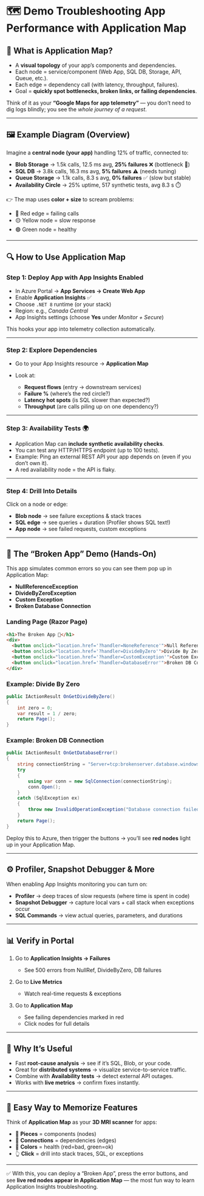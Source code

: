 # 🗺️ Demo Troubleshooting App Performance with Application Map

## 🌟 What is Application Map?

- A **visual topology** of your app’s components and dependencies.
- Each node = service/component (Web App, SQL DB, Storage, API, Queue, etc.).
- Each edge = dependency call (with latency, throughput, failures).
- Goal = **quickly spot bottlenecks, broken links, or failing dependencies**.

Think of it as your **“Google Maps for app telemetry”** — you don’t need to dig logs blindly; you see the _whole journey of a request_.

---

## 🖼️ Example Diagram (Overview)

Imagine a **central node (your app)** handling 12% of traffic, connected to:

- **Blob Storage** → 1.5k calls, 12.5 ms avg, **25% failures** ❌ (bottleneck 🚨)
- **SQL DB** → 3.8k calls, 16.3 ms avg, **5% failures** ⚠️ (needs tuning)
- **Queue Storage** → 1.1k calls, 8.3 s avg, **0% failures** ✅ (slow but stable)
- **Availability Circle** → 25% uptime, 517 synthetic tests, avg 8.3 s ⏱️

👉 The map uses **color + size** to scream problems:

- 🔴 Red edge = failing calls
- 🟡 Yellow node = slow response
- 🟢 Green node = healthy

---

## 🔍 How to Use Application Map

### Step 1: Deploy App with App Insights Enabled

- In Azure Portal → **App Services → Create Web App**
- Enable **Application Insights** ✅
- Choose `.NET 8` runtime (or your stack)
- Region: e.g., _Canada Central_
- App Insights settings (choose **Yes** under _Monitor + Secure_)

This hooks your app into telemetry collection automatically.

---

### Step 2: Explore Dependencies

- Go to your App Insights resource → **Application Map**
- Look at:

  - **Request flows** (entry → downstream services)
  - **Failure %** (where’s the red circle?)
  - **Latency hot spots** (is SQL slower than expected?)
  - **Throughput** (are calls piling up on one dependency?)

---

### Step 3: Availability Tests 🌍

- Application Map can **include synthetic availability checks**.
- You can test any HTTP/HTTPS endpoint (up to 100 tests).
- Example: Ping an external REST API your app depends on (even if you don’t own it).
- A red availability node = the API is flaky.

---

### Step 4: Drill Into Details

Click on a node or edge:

- **Blob node** → see failure exceptions & stack traces
- **SQL edge** → see queries + duration (Profiler shows SQL text!)
- **App node** → see failed requests, custom exceptions

---

## 🐛 The “Broken App” Demo (Hands-On)

This app simulates common errors so you can see them pop up in Application Map:

- **NullReferenceException**
- **DivideByZeroException**
- **Custom Exception**
- **Broken Database Connection**

### Landing Page (Razor Page)

```html
<h1>The Broken App 🐛</h1>
<div>
  <button onclick="location.href='?handler=NoneReference'">Null Reference</button>
  <button onclick="location.href='?handler=DivideByZero'">Divide By Zero</button>
  <button onclick="location.href='?handler=CustomException'">Custom Exception</button>
  <button onclick="location.href='?handler=DatabaseError'">Broken DB Connection</button>
</div>
```

### Example: Divide By Zero

```csharp
public IActionResult OnGetDivideByZero()
{
    int zero = 0;
    var result = 1 / zero;
    return Page();
}
```

### Example: Broken DB Connection

```csharp
public IActionResult OnGetDatabaseError()
{
    string connectionString = "Server=tcp:brokenserver.database.windows.net;Database=NonExistentDB;User Id=baduser;Password=badpassword;";
    try
    {
        using var conn = new SqlConnection(connectionString);
        conn.Open();
    }
    catch (SqlException ex)
    {
        throw new InvalidOperationException("Database connection failed.", ex);
    }
    return Page();
}
```

Deploy this to Azure, then trigger the buttons → you’ll see **red nodes** light up in your Application Map.

---

## ⚙️ Profiler, Snapshot Debugger & More

When enabling App Insights monitoring you can turn on:

- **Profiler** → deep traces of slow requests (where time is spent in code)
- **Snapshot Debugger** → capture local vars + call stack when exceptions occur
- **SQL Commands** → view actual queries, parameters, and durations

---

## 📊 Verify in Portal

1. Go to **Application Insights → Failures**

   - See 500 errors from NullRef, DivideByZero, DB failures

2. Go to **Live Metrics**

   - Watch real-time requests & exceptions

3. Go to **Application Map**

   - See failing dependencies marked in red
   - Click nodes for full details

---

## 🎯 Why It’s Useful

- Fast **root-cause analysis** → see if it’s SQL, Blob, or your code.
- Great for **distributed systems** → visualize service-to-service traffic.
- Combine with **Availability tests** → detect external API outages.
- Works with **live metrics** → confirm fixes instantly.

---

## 🧠 Easy Way to Memorize Features

Think of **Application Map** as your **3D MRI scanner** for apps:

- 🧩 **Pieces** = components (nodes)
- 🔗 **Connections** = dependencies (edges)
- 🎨 **Colors** = health (red=bad, green=ok)
- 👆 **Click** = drill into stack traces, SQL, or exceptions

---

✅ With this, you can deploy a “Broken App”, press the error buttons, and see **live red nodes appear in Application Map** — the most fun way to learn Application Insights troubleshooting.
